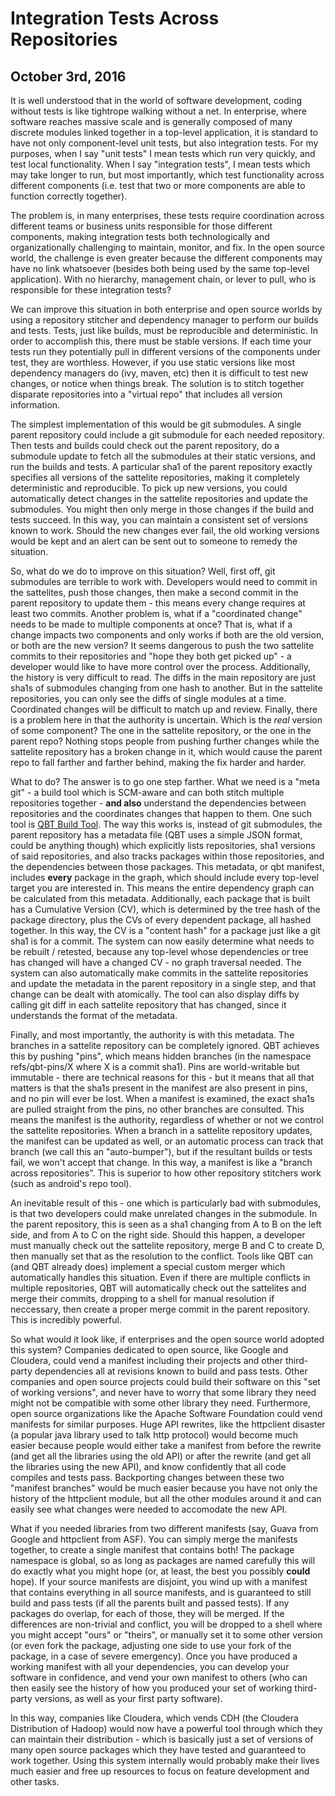 # Integration Tests Across Repositories
## October 3rd, 2016

It is well understood that in the world of software development, coding without tests is like tightrope
walking without a net.  In enterprise, where software reaches massive scale and is generally
composed of many discrete modules linked together in a top-level application, it is standard to have
not only component-level unit tests, but also integration tests.  For my purposes, when I say "unit
tests" I mean tests which run very quickly, and test local functionality.  When I say "integration
tests", I mean tests which may take longer to run, but most importantly, which test functionality
across different components (i.e. test that two or more components are able to function correctly
together).

The problem is, in many enterprises, these tests require coordination across different teams or
business units responsible for those different components, making integration tests both
technologically and organizationally challenging to maintain, monitor, and fix.  In the open source
world, the challenge is even greater because the different components may have no link whatsoever
(besides both being used by the same top-level application).  With no hierarchy, management chain,
or lever to pull, who is responsible for these integration tests?

We can improve this situation in both enterprise and open source worlds by using a repository
stitcher and dependency manager to perform our builds and tests.  Tests, just like builds, must be
reproducible and deterministic.  In order to accomplish this, there must be stable versions.  If
each time your tests run they potentially pull in different versions of the components under test,
they are worthless.  However, if you use static versions like most dependency managers do (ivy, maven,
etc) then it is difficult to test new changes, or notice when things break.  The solution is to
stitch together disparate repositories into a "virtual repo" that includes all version information.

The simplest implementation of this would be git submodules.  A single parent repository could
include a git submodule for each needed repository.  Then tests and builds could check out the
parent repository, do a submodule update to fetch all the submodules at their static versions, and
run the builds and tests.  A particular sha1 of the parent repository exactly specifies all versions
of the sattelite repositories, making it completely deterministic and reproducible.  To pick up new
versions, you could automatically detect changes in the sattelite repositories and update the
submodules.  You might then only merge in those changes if the build and tests succeed.  In this
way, you can maintain a consistent set of versions known to work.  Should the new changes ever fail,
the old working versions would be kept and an alert can be sent out to someone to remedy the
situation.

So, what do we do to improve on this situation?  Well, first off, git submodules are terrible to
work with.  Developers would need to commit in the sattelites, push those changes, then make a
second commit in the parent repository to update them - this means every change requires at least
two commits.  Another problem is, what if a "coordinated change" needs to be made to multiple
components at once?  That is, what if a change impacts two components and only works if both are the
old version, or both are the new version?  It seems dangerous to push the two sattelite commits to
their repositories and "hope they both get picked up" - a developer would like to have more control
over the process.  Additionally, the history is very difficult to read.  The diffs in the main
repository are just sha1s of submodules changing from one hash to another.  But in the sattelite
repositories, you can only see the diffs of single modules at a time.  Coordinated changes will be
difficult to match up and review.  Finally, there is a problem here in that the authority is
uncertain.  Which is the <i>real</i> version of some component?  The one in the sattelite
repository, or the one in the parent repo?  Nothing stops people from pushing further changes while
the sattelite repository has a broken change in it, which would cause the parent repo to fall
farther and farther behind, making the fix harder and harder.

What to do?  The answer is to go one step farther.  What we need is a "meta git" - a build tool
which is SCM-aware and can both stitch multiple repositories together - <b>and also</b> understand
the dependencies between repositories and the coordinates changes that happen to them.  One such
tool is [QBT Build Tool](https://qbtbuildtool.com).  The way this works is, instead of
git submodules, the parent repository has a metadata file (QBT uses a simple JSON format, could be
anything though) which explicitly lists repositories, sha1 versions of said repositories, and also
tracks packages within those repositories, and the dependencies between those packages.  This
metadata, or qbt manifest, includes **every** package in the graph, which should include every
top-level target you are interested in.  This means the entire dependency graph can be calculated
from this metadata.  Additionally, each package that is built has a Cumulative Version (CV), which
is determined by the tree hash of the package directory, plus the CVs of every dependent package,
all hashed together.  In this way, the CV is a "content hash" for a package just like a git sha1 is
for a commit.  The system can now easily determine what needs to be rebuilt / retested, because any
top-level whose dependencies or tree has changed will have a changed CV - no graph traversal needed.
The system can also automatically make commits in the sattelite repositories and update the metadata
in the parent repository in a single step, and that change can be dealt with atomically.  The tool
can also display diffs by calling git diff in each sattelite repository that has changed, since it
understands the format of the metadata.

Finally, and most importantly, the authority is with this metadata.  The branches in a sattelite
repository can be completely ignored.  QBT achieves this by pushing "pins", which means hidden
branches (in the namespace refs/qbt-pins/X where X is a commit sha1).  Pins are world-writable but
immutable - there are technical reasons for this - but it means that all that matters is that the
sha1s present in the manifest are also present in pins, and no pin will ever be lost.  When a
manifest is examined, the exact sha1s are pulled straight from the pins, no other branches are
consulted.  This means the manifest is the authority, regardless of whether or not we control the
sattelite repositories.  When a branch in a sattelite repository updates, the manifest can be
updated as well, or an automatic process can track that branch (we call this an "auto-bumper"), but
if the resultant builds or tests fail, we won't accept that change.  In this way, a manifest is like
a "branch across repositories".  This is superior to how other repository stitchers work (such as
android's repo tool).

An inevitable result of this - one which is particularly bad with submodules, is that two developers
could make unrelated changes in the submodule.  In the parent repository, this is seen as a sha1
changing from A to B on the left side, and from A to C on the right side.  Should this happen, a
developer must manually check out the sattelite repository, merge B and C to create D, then manually
set that as the resolution to the conflict.  Tools like QBT can (and QBT already does) implement a
special custom merger which automatically handles this situation.  Even if there are multiple
conflicts in multiple repositories, QBT will automatically check out the sattelites and merge their
commits, dropping to a shell for manual resolution if neccessary, then create a proper merge commit
in the parent repository.  This is incredibly powerful.

So what would it look like, if enterprises and the open source world adopted this system?  Companies
dedicated to open source, like Google and Cloudera, could vend a manifest including their projects
and other third-party dependencies all at revisions known to build and pass tests.  Other companies
and open source projects could build their software on this "set of working versions", and never
have to worry that some library they need might not be compatible with some other library they need.
Furthermore, open source organizations like the Apache Software Foundation could vend manifests for
similar purposes.  Huge API rewrites, like the httpclient disaster (a popular java library used to
talk http protocol) would become much easier because people would either take a manifest from before
the rewrite (and get all the libraries using the old API) or after the rewrite (and get all the
libraries using the new API), and know confidently that all code compiles and tests pass.
Backporting changes between these two "manifest branches" would be much easier because you have not
only the history of the httpclient module, but all the other modules around it and can easily see
what changes were needed to accomodate the new API.

What if you needed libraries from two different manifests (say, Guava from Google and httpclient
from ASF).  You can simply merge the manifests together, to create a single manifest that contains
both!  The package namespace is global, so as long as packages are named carefully this will do
exactly what you might hope (or, at least, the best you possibly **could** hope).  If your source
manifests are disjoint, you wind up with a manifest that contains everything in all source
manifests, and is guaranteed to still build and pass tests (if all the parents built and passed
tests).  If any packages do overlap, for each of those, they will be merged.  If the differences are
non-trivial and conflict, you will be dropped to a shell where you might accept "ours" or "theirs",
or manually set it to some other version (or even fork the package, adjusting one side to use your
fork of the package, in a case of severe emergency).  Once you have produced a working manifest with
all your dependencies, you can develop your software in confidence, and vend your own manifest to
others (who can then easily see the history of how you produced your set of working third-party
versions, as well as your first party software).

In this way, companies like Cloudera, which vends CDH (the Cloudera Distribution of Hadoop) would
now have a powerful tool through which they can maintain their distribution - which is basically
just a set of versions of many open source packages which they have tested and guaranteed to work
together.  Using this system internally would probably make their lives much easier and free up
resources to focus on feature development and other tasks.
